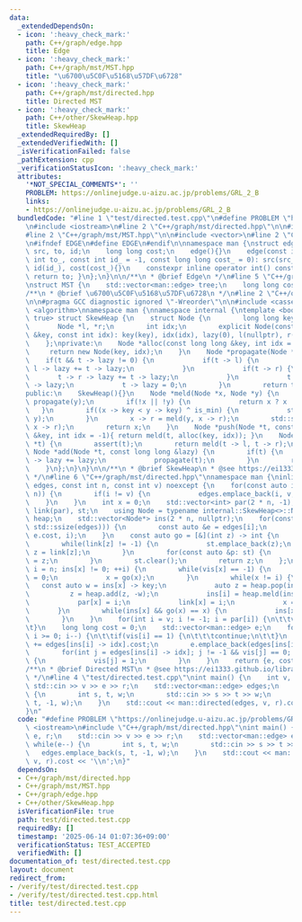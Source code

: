 ```yaml
---
data:
  _extendedDependsOn:
  - icon: ':heavy_check_mark:'
    path: C++/graph/edge.hpp
    title: Edge
  - icon: ':heavy_check_mark:'
    path: C++/graph/mst/MST.hpp
    title: "\u6700\u5C0F\u5168\u57DF\u6728"
  - icon: ':heavy_check_mark:'
    path: C++/graph/mst/directed.hpp
    title: Directed MST
  - icon: ':heavy_check_mark:'
    path: C++/other/SkewHeap.hpp
    title: SkewHeap
  _extendedRequiredBy: []
  _extendedVerifiedWith: []
  _isVerificationFailed: false
  _pathExtension: cpp
  _verificationStatusIcon: ':heavy_check_mark:'
  attributes:
    '*NOT_SPECIAL_COMMENTS*': ''
    PROBLEM: https://onlinejudge.u-aizu.ac.jp/problems/GRL_2_B
    links:
    - https://onlinejudge.u-aizu.ac.jp/problems/GRL_2_B
  bundledCode: "#line 1 \"test/directed.test.cpp\"\n#define PROBLEM \"https://onlinejudge.u-aizu.ac.jp/problems/GRL_2_B\"\
    \n#include <iostream>\n#line 2 \"C++/graph/mst/directed.hpp\"\n\n#include <ranges>\n\
    #line 2 \"C++/graph/mst/MST.hpp\"\n\n#include <vector>\n#line 2 \"C++/graph/edge.hpp\"\
    \n#ifndef EDGE\n#define EDGE\n#endif\n\nnamespace man {\nstruct edge {\n    int\
    \ src, to, id;\n    long long cost;\n    edge(){}\n    edge(const int src_, const\
    \ int to_, const int id_ = -1, const long long cost_ = 0): src(src_), to(to_),\
    \ id(id_), cost(cost_){}\n    constexpr inline operator int() const noexcept {\
    \ return to; }\n};\n}\n\n/**\n * @brief Edge\n */\n#line 5 \"C++/graph/mst/MST.hpp\"\
    \nstruct MST {\n    std::vector<man::edge> tree;\n    long long cost;\n};\n\n\
    /**\n * @brief \u6700\u5C0F\u5168\u57DF\u6728\n */\n#line 2 \"C++/other/SkewHeap.hpp\"\
    \n\n#pragma GCC diagnostic ignored \"-Wreorder\"\n\n#include <cassert>\n#include\
    \ <algorithm>\nnamespace man {\nnamespace internal {\ntemplate <bool is_min =\
    \ true> struct SkewHeap {\n    struct Node {\n        long long key, lazy;\n \
    \       Node *l, *r;\n        int idx;\n        explicit Node(const long long\
    \ &key, const int idx): key(key), idx(idx), lazy(0), l(nullptr), r(nullptr){}\n\
    \    };\nprivate:\n    Node *alloc(const long long &key, int idx = -1) {\n   \
    \     return new Node(key, idx);\n    }\n    Node *propagate(Node *t) {\n    \
    \    if(t && t -> lazy != 0) {\n            if(t -> l) {\n                t ->\
    \ l -> lazy += t -> lazy;\n            }\n            if(t -> r) {\n         \
    \       t -> r -> lazy += t -> lazy;\n            }\n            t -> key += t\
    \ -> lazy;\n            t -> lazy = 0;\n        }\n        return t;\n    }\n\
    public:\n    SkewHeap(){}\n    Node *meld(Node *x, Node *y) {\n        propagate(x),\
    \ propagate(y);\n        if(!x || !y) {\n            return x ? x : y;\n     \
    \   }\n        if((x -> key < y -> key) ^ is_min) {\n            std::swap(x,\
    \ y);\n        }\n        x -> r = meld(y, x -> r);\n        std::swap(x -> l,\
    \ x -> r);\n        return x;\n    }\n    Node *push(Node *t, const long long\
    \ &key, int idx = -1){ return meld(t, alloc(key, idx)); }\n    Node *pop(Node\
    \ *t) {\n        assert(t);\n        return meld(t -> l, t -> r);\n    }\n   \
    \ Node *add(Node *t, const long long &lazy) {\n        if(t) {\n            t\
    \ -> lazy += lazy;\n            propagate(t);\n        }\n        return t;\n\
    \    }\n};\n}\n}\n\n/**\n * @brief SkewHeap\n * @see https://ei1333.github.io/library/structure/heap/skew-heap.hpp\n\
    \ */\n#line 6 \"C++/graph/mst/directed.hpp\"\nnamespace man {\ninline MST directed(std::vector<man::edge>\
    \ edges, const int n, const int v) noexcept {\n    for(const auto i: std::views::iota(0,\
    \ n)) {\n        if(i != v) {\n            edges.emplace_back(i, v, 0);\n    \
    \    }\n    }\n    int x = 0;\n    std::vector<int> par(2 * n, -1), vis(par),\
    \ link(par), st;\n    using Node = typename internal::SkewHeap<>::Node;\n    internal::SkewHeap\
    \ heap;\n    std::vector<Node*> ins(2 * n, nullptr);\n    for(const auto i: std::views::iota(0,\
    \ std::ssize(edges))) {\n        const auto &e = edges[i];\n        ins[e] = heap.push(ins[e],\
    \ e.cost, i);\n    }\n    const auto go = [&](int z) -> int {\n        z = edges[ins[z]->idx].src;\n\
    \        while(link[z] != -1) {\n            st.emplace_back(z);\n           \
    \ z = link[z];\n        }\n        for(const auto &p: st) {\n            link[p]\
    \ = z;\n        }\n        st.clear();\n        return z;\n    };\n    for(int\
    \ i = n; ins[x] != 0; ++i) {\n        while(vis[x] == -1) {\n            vis[x]\
    \ = 0;\n            x = go(x);\n        }\n        while(x != i) {\n         \
    \   const auto w = ins[x] -> key;\n            auto z = heap.pop(ins[x]);\n  \
    \          z = heap.add(z, -w);\n            ins[i] = heap.meld(ins[i], z);\n\
    \            par[x] = i;\n            link[x] = i;\n            x = go(x);\n \
    \       }\n        while(ins[x] && go(x) == x) {\n            ins[x] = heap.pop(ins[x]);\n\
    \        }\n    }\n    for(int i = v; i != -1; i = par[i]) {\n\t\tvis[i] = 1;\n\
    \t}\n    long long cost = 0;\n    std::vector<man::edge> e;\n    for(int i = x;\
    \ i >= 0; i--) {\n\t\tif(vis[i] == 1) {\n\t\t\tcontinue;\n\t\t}\n        cost\
    \ += edges[ins[i] -> idx].cost;\n        e.emplace_back(edges[ins[i] -> idx]);\n\
    \        for(int j = edges[ins[i] -> idx]; j != -1 && vis[j] == 0; j = par[j])\
    \ {\n            vis[j] = 1;\n        }\n    }\n    return {e, cost};\n}\n}\n\n\
    /**\n * @brief Directed MST\n * @see https://ei1333.github.io/library/graph/mst/directed-mst.hpp\n\
    \ */\n#line 4 \"test/directed.test.cpp\"\nint main() {\n    int v, e, r;\n   \
    \ std::cin >> v >> e >> r;\n    std::vector<man::edge> edges;\n    while(e--)\
    \ {\n        int s, t, w;\n        std::cin >> s >> t >> w;\n        edges.emplace_back(s,\
    \ t, -1, w);\n    }\n    std::cout << man::directed(edges, v, r).cost << '\\n';\n\
    }\n"
  code: "#define PROBLEM \"https://onlinejudge.u-aizu.ac.jp/problems/GRL_2_B\"\n#include\
    \ <iostream>\n#include \"C++/graph/mst/directed.hpp\"\nint main() {\n    int v,\
    \ e, r;\n    std::cin >> v >> e >> r;\n    std::vector<man::edge> edges;\n   \
    \ while(e--) {\n        int s, t, w;\n        std::cin >> s >> t >> w;\n     \
    \   edges.emplace_back(s, t, -1, w);\n    }\n    std::cout << man::directed(edges,\
    \ v, r).cost << '\\n';\n}"
  dependsOn:
  - C++/graph/mst/directed.hpp
  - C++/graph/mst/MST.hpp
  - C++/graph/edge.hpp
  - C++/other/SkewHeap.hpp
  isVerificationFile: true
  path: test/directed.test.cpp
  requiredBy: []
  timestamp: '2025-06-14 01:07:36+09:00'
  verificationStatus: TEST_ACCEPTED
  verifiedWith: []
documentation_of: test/directed.test.cpp
layout: document
redirect_from:
- /verify/test/directed.test.cpp
- /verify/test/directed.test.cpp.html
title: test/directed.test.cpp
---
```


